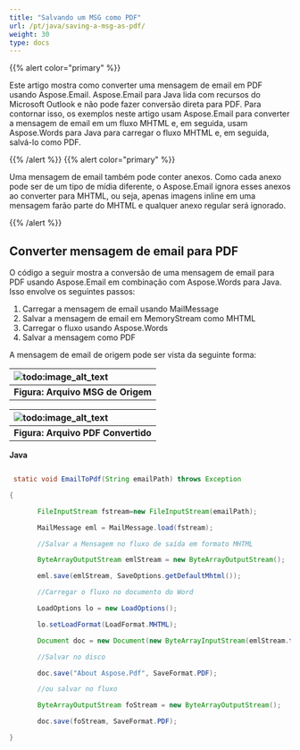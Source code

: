 ```yaml
---
title: "Salvando um MSG como PDF"
url: /pt/java/saving-a-msg-as-pdf/
weight: 30
type: docs
---
```


{{% alert color="primary" %}} 

Este artigo mostra como converter uma mensagem de email em PDF usando Aspose.Email.
Aspose.Email para Java lida com recursos do Microsoft Outlook e não pode fazer conversão direta para PDF. Para contornar isso, os exemplos neste artigo usam Aspose.Email para converter a mensagem de email em um fluxo MHTML e, em seguida, usam Aspose.Words para Java para carregar o fluxo MHTML e, em seguida, salvá-lo como PDF.

{{% /alert %}} {{% alert color="primary" %}} 

Uma mensagem de email também pode conter anexos. Como cada anexo pode ser de um tipo de mídia diferente, o Aspose.Email ignora esses anexos ao converter para MHTML, ou seja, apenas imagens inline em uma mensagem farão parte do MHTML e qualquer anexo regular será ignorado.

{{% /alert %}} 
## **Converter mensagem de email para PDF**
O código a seguir mostra a conversão de uma mensagem de email para PDF usando Aspose.Email em combinação com Aspose.Words para Java. Isso envolve os seguintes passos:

1. Carregar a mensagem de email usando MailMessage
1. Salvar a mensagem de email em MemoryStream como MHTML
1. Carregar o fluxo usando Aspose.Words
1. Salvar a mensagem como PDF

A mensagem de email de origem pode ser vista da seguinte forma:

|![todo:image_alt_text](saving-a-msg-as-pdf_1.png)|
| :- |
|**Figura: Arquivo MSG de Origem** |


|![todo:image_alt_text](saving-a-msg-as-pdf_2.png)|
| :- |
|**Figura: Arquivo PDF Convertido** |
**Java**

``` java

 static void EmailToPdf(String emailPath) throws Exception

{

       FileInputStream fstream=new FileInputStream(emailPath);

       MailMessage eml = MailMessage.load(fstream);

       //Salvar a Mensagem no fluxo de saída em formato MHTML

       ByteArrayOutputStream emlStream = new ByteArrayOutputStream();

       eml.save(emlStream, SaveOptions.getDefaultMhtml());

       //Carregar o fluxo no documento do Word

       LoadOptions lo = new LoadOptions();

       lo.setLoadFormat(LoadFormat.MHTML);

       Document doc = new Document(new ByteArrayInputStream(emlStream.toByteArray()), lo);

       //Salvar no disco

       doc.save("About Aspose.Pdf", SaveFormat.PDF);

       //ou salvar no fluxo

       ByteArrayOutputStream foStream = new ByteArrayOutputStream();

       doc.save(foStream, SaveFormat.PDF);

}

```
